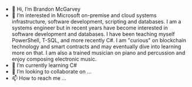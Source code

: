 - 👋 Hi, I’m Brandon McGarvey
- 👀 I’m interested in Microsoft on-premise and cloud systems infrastructure, software development, scripting and databases. I am a systems engineer but in recent years have become interested in software development and databases. I have been teaching myself PowerShell, T-SQL, and more recently C#. I am "curious" on blockchain technology and smart contracts and may eventually dive into learning more on that. I am also a trained musician on piano and percussion and enjoy composing electronic music.
- 🌱 I’m currently learning C#
- 💞️ I’m looking to collaborate on ...
- 📫 How to reach me ...

<!---
brandonmcgarvey/brandonmcgarvey is a ✨ special ✨ repository because its `README.md` (this file) appears on your GitHub profile.
You can click the Preview link to take a look at your changes.
--->
